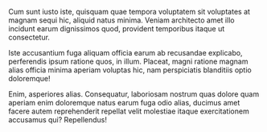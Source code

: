 Cum sunt iusto iste, quisquam quae tempora voluptatem sit voluptates at magnam sequi hic, aliquid natus minima. Veniam architecto amet illo incidunt earum dignissimos quod, provident temporibus itaque ut consectetur.

Iste accusantium fuga aliquam officia earum ab recusandae explicabo, perferendis ipsum ratione quos, in illum. Placeat, magni ratione magnam alias officia minima aperiam voluptas hic, nam perspiciatis blanditiis optio doloremque!

Enim, asperiores alias. Consequatur, laboriosam nostrum quas dolore quam aperiam enim doloremque natus earum fuga odio alias, ducimus amet facere autem reprehenderit repellat velit molestiae itaque exercitationem accusamus qui? Repellendus!
